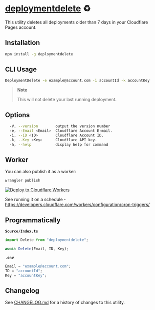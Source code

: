 # [deploymentdelete] ♻️

This utility deletes all deployments older than 7 days in your Cloudflare Pages account.

## Installation

```sh
npm install -g deploymentdelete
```

## CLI Usage

```sh
DeploymentDelete -e example@account.com -i accountId -k accountKey
```

> **Note**
>
> This will not delete your last running deployment.

## Options

```sh
  -V, --version        output the version number
  -e, --Email <Email>  Cloudflare Account E-mail.
  -i, --ID <ID>        Cloudflare Account ID.
  -k, --Key <Key>      Cloudflare API key.
  -h, --help           display help for command
```

## Worker

You can also publish it as a worker:

```sh
wrangler publish
```

[![Deploy to Cloudflare Workers](https://deploy.workers.cloudflare.com/button)](https://deploy.workers.cloudflare.com/?url=https://github.com/NikolaRHristov/DeploymentDelete)

See running it on a schedule -
https://developers.cloudflare.com/workers/configuration/cron-triggers/

## Programmatically

**`Source/Index.ts`**

```ts
import Delete from "deploymentdelete";

await Delete(Email, ID, Key);
```

**`.env`**

```ts
Email = "example@account.com";
ID = "accountId";
Key = "accountKey";
```

## Changelog

See [CHANGELOG.md](CHANGELOG.md) for a history of changes to this utility.

[deploymentdelete]: https://npmjs.org/deploymentdelete
